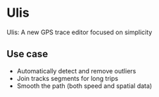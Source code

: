 Ulis
====

Ulis: A new GPS trace editor focused on simplicity

Use case
--------

 - Automatically detect and remove outliers
 - Join tracks segments for long trips
 - Smooth the path (both speed and spatial data)

